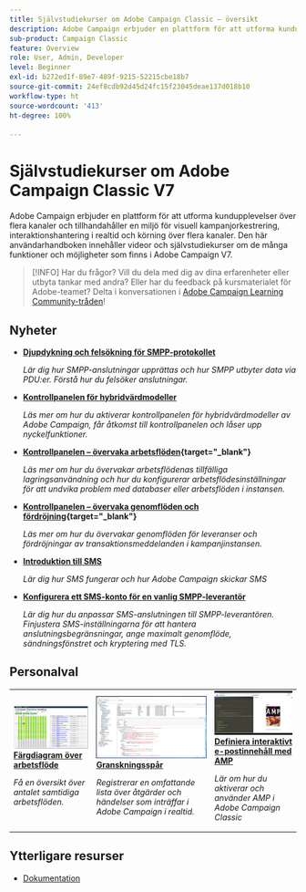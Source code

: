 ```yaml
---
title: Självstudiekurser om Adobe Campaign Classic – översikt
description: Adobe Campaign erbjuder en plattform för att utforma kundupplevelser över flera kanaler och tillhandahåller en miljö för visuell kampanjorkestrering, interaktionshantering i realtid och körning över flera kanaler. Den här användarhandboken innehåller videor och självstudiekurser om de många funktioner och möjligheter som finns i Adobe Campaign Standard.
sub-product: Campaign Classic
feature: Overview
role: User, Admin, Developer
level: Beginner
exl-id: b272ed1f-89e7-489f-9215-52215cbe18b7
source-git-commit: 24ef8cdb92d45d24fc15f23045deae137d018b10
workflow-type: ht
source-wordcount: '413'
ht-degree: 100%

---
```


# Självstudiekurser om Adobe Campaign Classic V7

Adobe Campaign erbjuder en plattform för att utforma kundupplevelser över flera kanaler och tillhandahåller en miljö för visuell kampanjorkestrering, interaktionshantering i realtid och körning över flera kanaler. Den här användarhandboken innehåller videor och självstudiekurser om de många funktioner och möjligheter som finns i Adobe Campaign V7.

>[!INFO]
> Har du frågor? Vill du dela med dig av dina erfarenheter eller utbyta tankar med andra? Eller har du feedback på kursmaterialet för Adobe-teamet? Delta i konversationen i [Adobe Campaign Learning Community-tråden](https://experienceleaguecommunities.adobe.com:443/t5/adobe-campaign-classic/join-the-discussion-on-adobe-campaign-learning/td-p/419096)!

<div id="whats-new-section">

## Nyheter

* **[Djupdykning och felsökning för SMPP-protokollet](https://experienceleague.adobe.com/docs/campaign-learn/set-up-sms-for-adobe-campaign/smpp-deep-dive-and-troubleshooting.html?lang=sv)**

   *Lär dig hur SMPP-anslutningar upprättas och hur SMPP utbyter data via PDU:er. Förstå hur du felsöker anslutningar.*

* **[Kontrollpanelen för hybridvärdmodeller](https://experienceleague.adobe.com/docs/control-panel-learn/tutorials/control-panel-for-hybrid-hosting-models.html?lang=sv)**

   *Läs mer om hur du aktiverar kontrollpanelen för hybridvärdmodeller av Adobe Campaign, får åtkomst till kontrollpanelen och låser upp nyckelfunktioner.*

* **[Kontrollpanelen – övervaka arbetsflöden](https://experienceleague.adobe.com/docs/control-panel-learn/tutorials/performance-monitoring/monitor-workflows.html?lang=sv){target="_blank"}**

   *Läs mer om hur du övervakar arbetsflödenas tillfälliga lagringsanvändning och hur du konfigurerar arbetsflödesinställningar för att undvika problem med databaser eller arbetsflöden i instansen.*

* **[Kontrollpanelen – övervaka genomflöden och fördröjning](https://experienceleague.adobe.com/docs/control-panel-learn/tutorials/performance-monitoring/monitor-throughputs-and-latency.html?lang=sv){target="_blank"}**

   *Läs mer om hur du övervakar genomflöden för leveranser och fördröjningar av transaktionsmeddelanden i kampanjinstansen.*

* **[Introduktion till SMS](https://experienceleague.adobe.com/docs/campaign-learn/set-up-sms-for-adobe-campaign/introduction-to-sms.html?lang=sv)**

   *Lär dig hur SMS fungerar och hur Adobe Campaign skickar SMS*

* **[Konfigurera ett SMS-konto för en vanlig SMPP-leverantör](https://experienceleague.adobe.com/docs/campaign-learn/set-up-sms-for-adobe-campaign/set-up-account-for-standard-smpp-provider.html?lang=sv)**

   *Lär dig hur du anpassar SMS-anslutningen till SMPP-leverantören. Finjustera SMS-inställningarna för att hantera anslutningsbegränsningar, ange maximalt genomflöde, sändningsfönstret och kryptering med TLS.*

</div>

<div id="recs-overview-body-1"></div>
<div id="recs-overview-body-2"></div>
<div id="recs-overview-body-3"></div>
<div id="recs-overview-body-4"></div>
<div id="recs-overview-body-5"></div>
<div id="recs-overview-body-6"></div>

<div id="staff-picks-section">

## Personalval

<table>
<tr>
  <td>
    <a href="./monitoring-campaign-classic/workflow-heatmap.md">
      <img alt="Färgdiagram över arbetsflöde (video)" src="./assets/workflow-heatmap.png"/>
    </a>
    <div>
      <a href="./monitoring-campaign-classic/workflow-heatmap.md">
    <strong>Färgdiagram över arbetsflöde</strong>
    </a>
    </div>
    <p>
    <em>Få en översikt över antalet samtidiga arbetsflöden.</em>
    <p>
  </td>
   <td>
    <a href="./monitoring-campaign-classic/audit-trail.md">
      <img alt="Granskningsspår (video)" src="./assets/acc-audit-trail-thumb.png" />
    </a>
    <div>
      <a href="./monitoring-campaign-classic/audit-trail.md">
    <strong>Granskningsspår</strong>
    </a>
    </div> 
    <p>
    <em>Registrerar en omfattande lista över åtgärder och händelser som inträffar i Adobe Campaign i realtid.</em>
    <p>
  </td>
  <td>
    <a href="./sending-messages/email-channel/defining-interactive-email-content-with-amp.md">
      <img alt="Definiera interaktivt e-postinnehåll med AMP (video)" src="./assets/29940.png" />
    </a>
    <div>
      <a href="./sending-messages/email-channel/defining-interactive-email-content-with-amp.md">
    <strong>Definiera interaktivt e-postinnehåll med AMP</strong>
    </a>
    </div>
    <p>
    <em>Lär om hur du aktiverar och använder AMP i Adobe Campaign Classic </em>
    <p>
  </td>
</tr>
</table>

</div>

## Ytterligare resurser

* [Dokumentation](https://experienceleague.adobe.com/docs/campaign-classic/using/getting-started/starting-with-adobe-campaign/about-adobe-campaign-classic.html?lang=sv)
